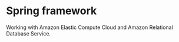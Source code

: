 # Spring framework

Working with Amazon Elastic Compute Cloud and Amazon Relational Database Service.
